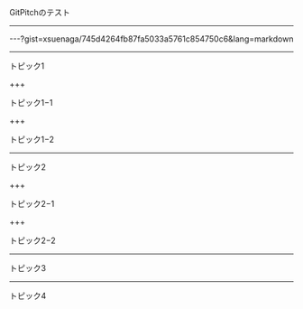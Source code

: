 GitPitchのテスト

---

---?gist=xsuenaga/745d4264fb87fa5033a5761c854750c6&lang=markdown

---
トピック1

+++

トピック1−1

+++

トピック1−2


---
トピック2

+++

トピック2−1

+++

トピック2−2

---

トピック3

---

トピック4
